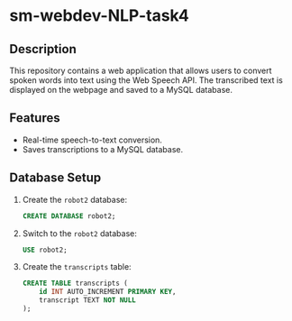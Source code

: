 # sm-webdev-NLP-task4

## Description

This repository contains a web application that allows users to convert spoken words into text using the Web Speech API. The transcribed text is displayed on the webpage and saved to a MySQL database. 

## Features

- Real-time speech-to-text conversion.
- Saves transcriptions to a MySQL database.

## Database Setup

1. Create the `robot2` database:

    ```sql
    CREATE DATABASE robot2;
    ```

2. Switch to the `robot2` database:

    ```sql
    USE robot2;
    ```

3. Create the `transcripts` table:

    ```sql
    CREATE TABLE transcripts (
        id INT AUTO_INCREMENT PRIMARY KEY,
        transcript TEXT NOT NULL
    );
    ```
